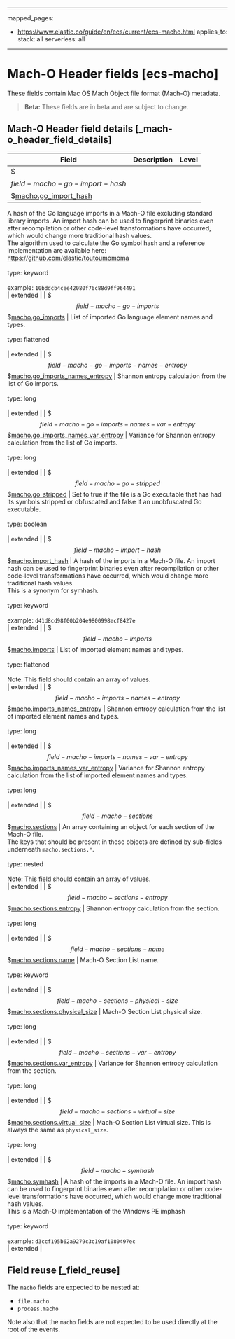 <!-- This file is automatically generated. Don't edit it manually! -->
---
mapped_pages:
  - https://www.elastic.co/guide/en/ecs/current/ecs-macho.html
applies_to:
  stack: all
  serverless: all
---

# Mach-O Header fields [ecs-macho]

These fields contain Mac OS Mach Object file format (Mach-O) metadata.

> **Beta:** These fields are in beta and are subject to change.

## Mach-O Header field details [_mach-o_header_field_details]

| Field | Description | Level |
| --- | --- | --- |
| $$$field-macho-go-import-hash$$$[macho.go_import_hash](#field-macho-go-import-hash) |
A hash of the Go language imports in a Mach-O file excluding standard library imports. An import hash can be used to fingerprint binaries even after recompilation or other code-level transformations have occurred, which would change more traditional hash values.<br>The algorithm used to calculate the Go symbol hash and a reference implementation are available here: https://github.com/elastic/toutoumomoma<br><br>type: keyword<br><br>
example: `10bddcb4cee42080f76c88d9ff964491`<br> | extended |
| $$$field-macho-go-imports$$$[macho.go_imports](#field-macho-go-imports) |
List of imported Go language element names and types.<br><br>type: flattened<br><br>
 | extended |
| $$$field-macho-go-imports-names-entropy$$$[macho.go_imports_names_entropy](#field-macho-go-imports-names-entropy) |
Shannon entropy calculation from the list of Go imports.<br><br>type: long<br><br>
 | extended |
| $$$field-macho-go-imports-names-var-entropy$$$[macho.go_imports_names_var_entropy](#field-macho-go-imports-names-var-entropy) |
Variance for Shannon entropy calculation from the list of Go imports.<br><br>type: long<br><br>
 | extended |
| $$$field-macho-go-stripped$$$[macho.go_stripped](#field-macho-go-stripped) |
Set to true if the file is a Go executable that has had its symbols stripped or obfuscated and false if an unobfuscated Go executable.<br><br>type: boolean<br><br>
 | extended |
| $$$field-macho-import-hash$$$[macho.import_hash](#field-macho-import-hash) |
A hash of the imports in a Mach-O file. An import hash can be used to fingerprint binaries even after recompilation or other code-level transformations have occurred, which would change more traditional hash values.<br>This is a synonym for symhash.<br><br>type: keyword<br><br>
example: `d41d8cd98f00b204e9800998ecf8427e`<br> | extended |
| $$$field-macho-imports$$$[macho.imports](#field-macho-imports) |
List of imported element names and types.<br><br>type: flattened<br><br>
Note: This field should contain an array of values.<br>
 | extended |
| $$$field-macho-imports-names-entropy$$$[macho.imports_names_entropy](#field-macho-imports-names-entropy) |
Shannon entropy calculation from the list of imported element names and types.<br><br>type: long<br><br>
 | extended |
| $$$field-macho-imports-names-var-entropy$$$[macho.imports_names_var_entropy](#field-macho-imports-names-var-entropy) |
Variance for Shannon entropy calculation from the list of imported element names and types.<br><br>type: long<br><br>
 | extended |
| $$$field-macho-sections$$$[macho.sections](#field-macho-sections) |
An array containing an object for each section of the Mach-O file.<br>The keys that should be present in these objects are defined by sub-fields underneath `macho.sections.*`.<br><br>type: nested<br><br>
Note: This field should contain an array of values.<br>
 | extended |
| $$$field-macho-sections-entropy$$$[macho.sections.entropy](#field-macho-sections-entropy) |
Shannon entropy calculation from the section.<br><br>type: long<br><br>
 | extended |
| $$$field-macho-sections-name$$$[macho.sections.name](#field-macho-sections-name) |
Mach-O Section List name.<br><br>type: keyword<br><br>
 | extended |
| $$$field-macho-sections-physical-size$$$[macho.sections.physical_size](#field-macho-sections-physical-size) |
Mach-O Section List physical size.<br><br>type: long<br><br>
 | extended |
| $$$field-macho-sections-var-entropy$$$[macho.sections.var_entropy](#field-macho-sections-var-entropy) |
Variance for Shannon entropy calculation from the section.<br><br>type: long<br><br>
 | extended |
| $$$field-macho-sections-virtual-size$$$[macho.sections.virtual_size](#field-macho-sections-virtual-size) |
Mach-O Section List virtual size. This is always the same as `physical_size`.<br><br>type: long<br><br>
 | extended |
| $$$field-macho-symhash$$$[macho.symhash](#field-macho-symhash) |
A hash of the imports in a Mach-O file. An import hash can be used to fingerprint binaries even after recompilation or other code-level transformations have occurred, which would change more traditional hash values.<br>This is a Mach-O implementation of the Windows PE imphash<br><br>type: keyword<br><br>
example: `d3ccf195b62a9279c3c19af1080497ec`<br> | extended |

## Field reuse [_field_reuse]

The `macho` fields are expected to be nested at:

* `file.macho`
* `process.macho`

Note also that the `macho` fields are not expected to be used directly at the root of the events.
